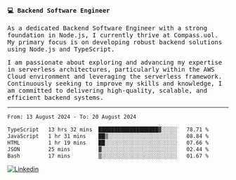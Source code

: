 
<samp>
  
#### 💻 Backend Software Engineer

As a dedicated Backend Software Engineer with a strong foundation in Node.js, I currently thrive at Compass.uol. My primary focus is on developing robust backend solutions using Node.js and TypeScript.

I am passionate about exploring and advancing my expertise in serverless architectures, particularly within the AWS Cloud environment and leveraging the serverless framework. Continuously seeking to improve my skills and knowledge, I am committed to delivering high-quality, scalable, and efficient backend systems.

---

<!--START_SECTION:waka-->

```txt
From: 13 August 2024 - To: 20 August 2024

TypeScript   13 hrs 32 mins  ███████████████████▓░░░░░   78.71 %
JavaScript   1 hr 31 mins    ██▒░░░░░░░░░░░░░░░░░░░░░░   08.84 %
HTML         1 hr 19 mins    ██░░░░░░░░░░░░░░░░░░░░░░░   07.66 %
JSON         25 mins         ▓░░░░░░░░░░░░░░░░░░░░░░░░   02.44 %
Bash         17 mins         ▒░░░░░░░░░░░░░░░░░░░░░░░░   01.67 %
```

<!--END_SECTION:waka-->
  
</samp>

[![Linkedin](https://img.shields.io/badge/-Mateus%20Garcia-c080ff?style=flat-square&logo=Linkedin&logoColor=white&link=https://www.linkedin.com/in/mpgxc)](https://www.linkedin.com/in/mateusogarcia) 
